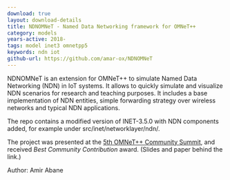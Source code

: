 ```yaml
---
download: true
layout: download-details
title: NDNOMNeT - Named Data Networking framework for OMNeT++
category: models
years-active: 2018-
tags: model inet3 omnetpp5
keywords: ndn iot
github-url: https://github.com/amar-ox/NDNOMNeT
---
```


NDNOMNeT is an extension for OMNeT++ to simulate Named Data Networking (NDN) in
IoT systems. It allows to quickly simulate and visualize NDN scenarios for
research and teaching purposes. It includes a base implementation of NDN
entities, simple forwarding strategy over wireless networks and typical NDN
applications.

The repo contains a modified version of INET-3.5.0 with NDN components added,
for example under src/inet/networklayer/ndn/.

The project was presented at the [5th OMNeT++ Community
Summit](https://summit.omnetpp.org/archive/2018/), and received *Best Community
Contribution* award. (Slides and paper behind the link.)

Author: Amir Abane
